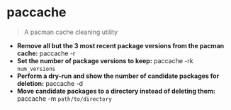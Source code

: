 # paccache
> A pacman cache cleaning utility
- **Remove all but the 3 most recent package versions from the pacman cache:**
paccache -r
- **Set the number of package versions to keep:**
paccache -rk `num_versions`
- **Perform a dry-run and show the number of candidate packages for deletion:**
paccache -d
- **Move candidate packages to a directory instead of deleting them:**
paccache -m `path/to/directory`
